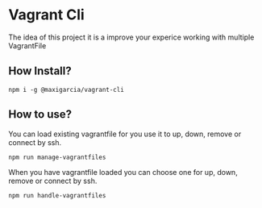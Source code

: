 # Vagrant Cli

The idea of this project it is a improve your experice working with multiple VagrantFile

## How Install?

```
npm i -g @maxigarcia/vagrant-cli
```

## How to use?

You can load existing vagrantfile for you use it to up, down, remove or connect by ssh.

```
npm run manage-vagrantfiles
```

When you have vagrantfile loaded you can choose one for up, down, remove or connect by ssh.

```
npm run handle-vagrantfiles
```
